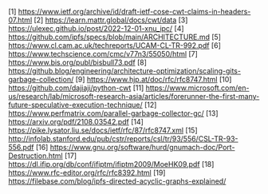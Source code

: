 [1] https://www.ietf.org/archive/id/draft-ietf-cose-cwt-claims-in-headers-07.html
[2] https://learn.mattr.global/docs/cwt/data
[3] https://ulexec.github.io/post/2022-12-01-xnu_ipc/
[4] https://github.com/ipfs/specs/blob/main/ARCHITECTURE.md
[5] https://www.cl.cam.ac.uk/techreports/UCAM-CL-TR-992.pdf
[6] https://www.techscience.com/cmc/v77n3/55050/html
[7] https://www.bis.org/publ/bisbull73.pdf
[8] https://github.blog/engineering/architecture-optimization/scaling-gits-garbage-collection/
[9] https://www.hjp.at/doc/rfc/rfc8747.html
[10] https://github.com/dajiaji/python-cwt
[11] https://www.microsoft.com/en-us/research/lab/microsoft-research-asia/articles/forerunner-the-first-many-future-speculative-execution-technique/
[12] https://www.perfmatrix.com/parallel-garbage-collector-gc/
[13] https://arxiv.org/pdf/2108.03542.pdf
[14] https://pike.lysator.liu.se/docs/ietf/rfc/87/rfc8747.xml
[15] http://infolab.stanford.edu/pub/cstr/reports/csl/tr/93/556/CSL-TR-93-556.pdf
[16] https://www.gnu.org/software/hurd/gnumach-doc/Port-Destruction.html
[17] https://dl.ifip.org/db/conf/ifiptm/ifiptm2009/MoeHK09.pdf
[18] https://www.rfc-editor.org/rfc/rfc8392.html
[19] https://filebase.com/blog/ipfs-directed-acyclic-graphs-explained/
